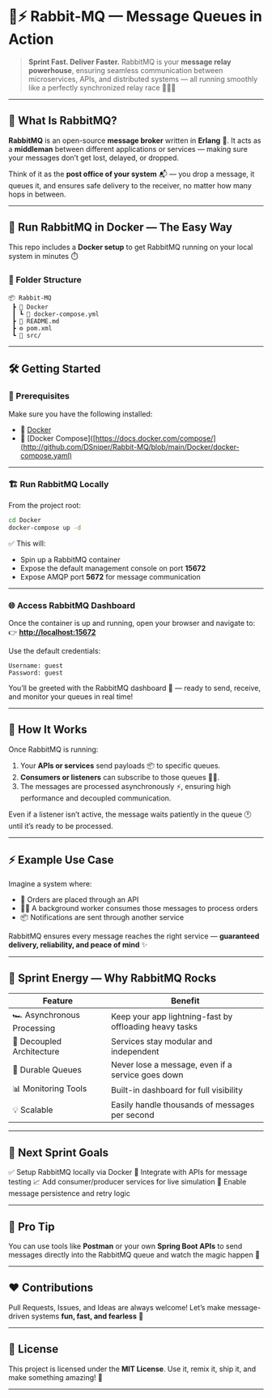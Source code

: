 # 🐇⚡ Rabbit-MQ — Message Queues in Action

> **Sprint Fast. Deliver Faster.**
> RabbitMQ is your **message relay powerhouse**, ensuring seamless communication between microservices, APIs, and distributed systems — all running smoothly like a perfectly synchronized relay race 🏃‍♂️💨

---

## 🚀 What Is RabbitMQ?

**RabbitMQ** is an open-source **message broker** written in **Erlang** 🧠.
It acts as a **middleman** between different applications or services — making sure your messages don’t get lost, delayed, or dropped.

Think of it as the **post office of your system** 📬 — you drop a message, it queues it, and ensures safe delivery to the receiver, no matter how many hops in between.

---

## 🐳 Run RabbitMQ in Docker — The Easy Way

This repo includes a **Docker setup** to get RabbitMQ running on your local system in minutes ⏱️

### 🧩 Folder Structure

```
📦 Rabbit-MQ
 ┣ 📂 Docker
 ┃ ┗ 🐋 docker-compose.yml
 ┣ 📜 README.md
 ┣ ⚙️ pom.xml
 ┗ 🧠 src/
```

---

## 🛠️ Getting Started

### 🔧 Prerequisites

Make sure you have the following installed:

* 🐳 [Docker](https://www.docker.com/)
* 🧱 [Docker Compose]([https://docs.docker.com/compose/](http://github.com/DSniper/Rabbit-MQ/blob/main/Docker/docker-compose.yaml)

---

### 🏗️ Run RabbitMQ Locally

From the project root:

```bash
cd Docker
docker-compose up -d
```

✅ This will:

* Spin up a RabbitMQ container
* Expose the default management console on port **15672**
* Expose AMQP port **5672** for message communication

---

### 🌐 Access RabbitMQ Dashboard

Once the container is up and running, open your browser and navigate to:
👉 **[http://localhost:15672](http://localhost:15672)**

Use the default credentials:

```
Username: guest
Password: guest
```

You’ll be greeted with the RabbitMQ dashboard 🧡 — ready to send, receive, and monitor your queues in real time!

---

## 💬 How It Works

Once RabbitMQ is running:

1. Your **APIs or services** send payloads 📦 to specific queues.
2. **Consumers or listeners** can subscribe to those queues 🧏‍♂️.
3. The messages are processed asynchronously ⚡, ensuring high performance and decoupled communication.

Even if a listener isn’t active, the message waits patiently in the queue 🕐 until it’s ready to be processed.

---

## ⚡ Example Use Case

Imagine a system where:

* 🧾 Orders are placed through an API
* 👨‍🍳 A background worker consumes those messages to process orders
* 📦 Notifications are sent through another service

RabbitMQ ensures every message reaches the right service — **guaranteed delivery, reliability, and peace of mind** ✨

---

## 🏁 Sprint Energy — Why RabbitMQ Rocks

| Feature                     | Benefit                                                |
| --------------------------- | ------------------------------------------------------ |
| 🏎️ Asynchronous Processing | Keep your app lightning-fast by offloading heavy tasks |
| 🧩 Decoupled Architecture   | Services stay modular and independent                  |
| 🧱 Durable Queues           | Never lose a message, even if a service goes down      |
| 📊 Monitoring Tools         | Built-in dashboard for full visibility                 |
| 💡 Scalable                 | Easily handle thousands of messages per second         |

---

## 🎯 Next Sprint Goals

✅ Setup RabbitMQ locally via Docker
🏁 Integrate with APIs for message testing
📈 Add consumer/producer services for live simulation
💬 Enable message persistence and retry logic

---

## 🧠 Pro Tip

You can use tools like **Postman** or your own **Spring Boot APIs** to send messages directly into the RabbitMQ queue and watch the magic happen 🔮

---

## ❤️ Contributions

Pull Requests, Issues, and Ideas are always welcome!
Let’s make message-driven systems **fun, fast, and fearless** 🚀

---

## 📜 License

This project is licensed under the **MIT License**.
Use it, remix it, ship it, and make something amazing! 🌈

---
